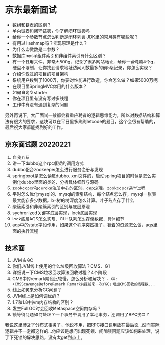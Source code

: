 # 京东最新面试

- 数组和链表的区别？
- 单向链表和闭环链表，你了解闭环链表吗
- 给你一个参数节点怎么判断是闭环列表 JDK里的常用类有哪些呢？
- 有用过Hashmap吗？实现原理是什么？
- 为什么宏微数是二参数？
- 数据库mysql组件索引和非组件索引有什么区别？
- 有一个日用文件，非常大500g，记录了很多网站地址，给你一台电脑4个g，硬盘不限制，让你找到请求地址访问人数最多的前5条记录，你怎么实现？
- 介绍你做过的项目的项目架构
- 系统用户数到了1000万，你要对性能进行改造，你会怎么做？如果5000万呢
- 在项目里SpringMVC你用的什么版本？
- 如何自定义starter
- 你在项目里有没有写过多线程
- 工作中有没有遇到复杂的问题
 
 另外再说下，大厂面试一般都会看重应聘者的逻辑思维能力，所以对数据结构和算法有很大的要求，这块可以在平日里多刷刷letcode的题目，这个会很有帮助的，最后祝大家都能找到好的工作。



## 京东面试题 20220221

1. 自我介绍
2. 讲一下dubbo这个rpc框架的调用方式
3. dubbo配合zookeeper怎么进行服务注册与发现
4. springboot是怎么读取dubbo. xml文件的，启动spring项目的时候是怎么实例化dubbo里面的类的，分析具体细节与源码
5. zookeeper和eureka注册中心的区别，cap定理，zookeeper选举过程
6. 平时怎么优化mysql的，mysql的索引结构，每个结点怎么存，mysql一张表最大能存多少数据。b+树的树深度怎么计算。叶子结点存了什么
7. 聚簇索引和非聚簇索引的区别与底层原理
8. sychronized关键字底层实现，lock底层实现
9. lock底层AQS怎么实现，CLH队列怎么存储数据，具体细节
10. aqs中的state字段作用，如果这个程序突然挂了，锁着的资源怎么做，aqs里面的执行流程



## 技术面

1. JVM & GC
2. 你们JVM线上使用的什么垃圾回收算法？CMS、G1
3. 详细说一下CMS垃圾回收算法回收过程？4个阶段
4. CMS中的remark阶段比较慢，怎么分析和解决？
   `- XX: +CMSScavengeBeforeRemark Remark前提前来一次YGC；增加CMS回收的线程数...`
5. 线上如何来分析GC问题？
6. JVM线上是如何调优的？
7. 1.7和1.8中jvm内存结构的区别？
8. 发生Full GC时会回收Metaspace空间内存吗？
9. 锁等待问题如何处理？一个事务中调用了本地事务，还调用了RPC接口？

我说这里涉及了分布式事务了，他说不用，把RPC接口调用放在最后面...然而实际逻辑并不一定都这样的...他应该是想问出现死锁、间隙锁问题应该如何来处理，说了下死锁的解决思路，没有太get到点上。  